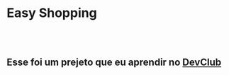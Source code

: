 <h1>Easy Shopping</h1>
<br>
<br>
<h2> Esse foi um prejeto que eu aprendir no <a href="https://rodolfomori.com.br/devclub">DevClub</a></h2>
